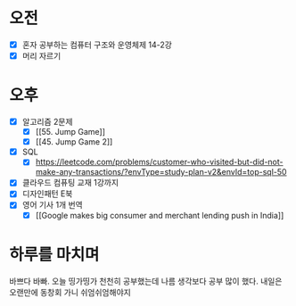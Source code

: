 # 오전
- [x] 혼자 공부하는 컴퓨터 구조와 운영체제 14-2강
- [x] 머리 자르기
# 오후
- [x] 알고리즘 2문제
	- [x] [[55. Jump Game]]
	- [x] [[45. Jump Game 2]]
- [x] SQL
	- [x] https://leetcode.com/problems/customer-who-visited-but-did-not-make-any-transactions/?envType=study-plan-v2&envId=top-sql-50
- [x] 클라우드 컴퓨팅 교재 1강까지
- [x] 디자인패턴 E북
- [x] 영어 기사 1개 번역
	- [x] [[Google makes big consumer and merchant lending push in India]]

# 하루를 마치며
바쁘다 바빠. 오늘 띵가띵가 천천히 공부했는데 나름 생각보다 공부 많이 했다.
내일은 오랜만에 동창회 가니 쉬엄쉬엄해야지
